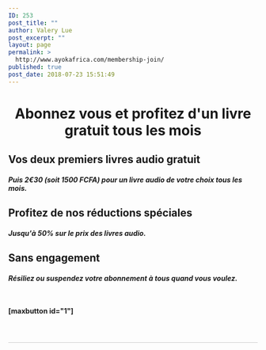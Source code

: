```yaml
---
ID: 253
post_title: ""
author: Valery Lue
post_excerpt: ""
layout: page
permalink: >
  http://www.ayokafrica.com/membership-join/
published: true
post_date: 2018-07-23 15:51:49
---
```

<h1 style="text-align: center;">Abonnez vous et profitez d'un livre gratuit tous les mois</h1>
<div id="" class="bc-row-responsive bc-spacing-none">
<div class="bc-col-responsive bc-col-6 bc-col-offset-0">
<div id="" class="bc-row-responsive">
<div class="bc-col-responsive bc-col-11">
<h2></h2>
<h2></h2>
<h2></h2>
<h2>Vos deux premiers livres audio gratuit</h2>
<h4 class="bc-text bc-spacing-none bc-spacing-top-none bc-size-base bc-color-secondary"><em>Puis <strong>2€30 (soit 1500 FCFA)</strong> pour un livre audio de votre choix tous les mois.</em></h4>
</div>
</div>
</div>
</div>
<h2></h2>
<div id="" class="bc-row-responsive bc-spacing-none">
<div class="bc-col-responsive bc-col-6 bc-col-offset-0">
<div id="" class="bc-row-responsive">
<div class="bc-col-responsive bc-col-11">
<h2></h2>
<h2></h2>
<h2>Profitez de nos réductions spéciales</h2>
</div>
</div>
<div id="" class="bc-row-responsive">
<div class="bc-col-responsive bc-col-11">
<h4 class="bc-heading bc-color-base bc-size-medium"><em>Jusqu'à <strong>50%</strong> sur le prix des livres audio.</em></h4>
</div>
</div>
</div>
</div>
<h2></h2>
<div id="" class="bc-row-responsive bc-spacing-none">
<div class="bc-col-responsive bc-col-6 bc-col-offset-0">
<div id="" class="bc-row-responsive">
<div class="bc-col-responsive bc-col-11">
<h2></h2>
<h2></h2>
<h2 class="bc-heading bc-color-base bc-size-medium">Sans engagement</h2>
<h4 class="bc-heading bc-color-base bc-size-medium"><em>Résiliez ou suspendez votre abonnement à tous quand vous voulez.</em></h4>
</div>
</div>
</div>
</div>
&nbsp;

<strong>[maxbutton id="1"]</strong>

&nbsp;
<p style="border-bottom: 1px solid #ccc; padding-bottom: 10px; margin-bottom: 10px;"></p>